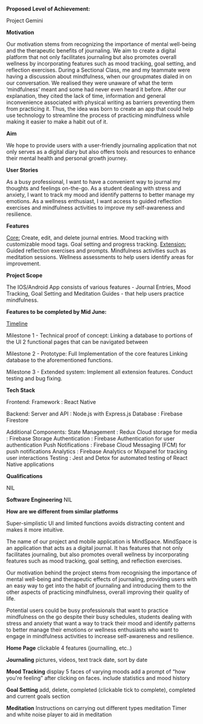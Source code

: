 **Proposed Level of Achievement:**

Project Gemini

**Motivation** 

Our motivation stems from recognizing the importance of mental well-being and the therapeutic benefits of journaling. We aim to create a digital platform that not only facilitates journaling but also promotes overall wellness by incorporating features such as mood tracking, goal setting, and reflection exercises. During a Sectional Class, me and my teammate were having a discussion about mindfulness, when our groupmates dialed in on our conversation. We realised they were unaware of what the term ‘mindfulness’ meant and some had never even heard it before. After our explanation, they cited the lack of time, information and general inconvenience associated with physical writing as barriers preventing them from practicing it. Thus, the idea was born to create an app that could help use technology to streamline the process of practicing mindfulness while making it easier to make a habit out of it. 


**Aim**

We hope to provide users with a user-friendly journaling application that not only serves as a digital diary but also offers tools and resources to enhance their mental health and personal growth journey.


**User Stories**

As a busy professional, I want to have a convenient way to journal my thoughts and feelings on-the-go.
As a student dealing with stress and anxiety, I want to track my mood and identify patterns to better manage my emotions.
As a wellness enthusiast, I want access to guided reflection exercises and mindfulness activities to improve my self-awareness and resilience.

**Features**

<ins>Core:</ins>
Create, edit, and delete journal entries.
Mood tracking with customizable mood tags.
Goal setting and progress tracking.
<ins>Extension:</ins>
Guided reflection exercises and prompts.
Mindfulness activities such as meditation sessions.
Wellness assessments to help users identify areas for improvement. 


**Project Scope**

The IOS/Android App consists of various features - Journal Entries, Mood Tracking, Goal Setting and Meditation Guides - that help users practice mindfulness. 

**Features to be completed by Mid June:**

<ins>Timeline</ins>

Milestone 1 - Technical proof of concept:
Linking a database to portions of the UI
2 functional pages that can be navigated between 

Milestone 2 - Prototype:
Full Implementation of the core features
Linking database to the aforementioned functions. 

Milestone 3 - Extended system:
Implement all extension features.
Conduct testing and bug fixing.

**Tech Stack**

Frontend: 
Framework : React Native 

Backend: 
Server and API : Node.js with Express.js 
Database : Firebase Firestore 

Additional Components: 
State Management : Redux 
Cloud storage for media : Firebase Storage 
Authentication : Firebase Authentication for user authentication 
Push Notifications : Firebase Cloud Messaging (FCM) for push notifications 
Analytics : Firebase Analytics or Mixpanel for tracking user interactions 
Testing : Jest and Detox for automated testing of React Native applications


**Qualifications**

NIL 

**Software Engineering**
NIL 


**How are we different from similar platforms**

Super-simplistic UI and limited functions avoids distracting content and makes it more intuitive.

The name of our project and mobile application is MindSpace. MindSpace is an application that acts as a digital journal. It has features that not only facilitates journaling, but also promotes overall wellness by incorporating features such as mood tracking, goal setting, and reflection exercises. 

Our motivation behind the project stems from recognising the importance of mental well-being and therapeutic effects of journaling, providing users with an easy way to get into the habit of journaling and introducing them to the other aspects of practicing mindfulness, overall improving their quality of life. 

Potential users could be busy professionals that want to practice mindfulness on the go despite their busy schedules, students dealing with stress and anxiety that want a way to track their mood and identify patterns to better manage their emotions or wellness enthusiasts who want to engage in mindfulness activities to increase self-awareness and resilience. 



**Home Page**
clickable 4 features (journalling, etc..)

**Journaling**
pictures, videos, text 
track date, sort by date 

**Mood Tracking**
display 5 faces of varying moods
add a prompt of “how you're feeling” after clicking on faces. 
include statistics and mood history

**Goal Setting**
add, delete, completed (clickable tick to complete), 
completed and current goals section 

**Meditation**
Instructions on carrying out different types meditation
Timer and white noise player to aid in meditation



